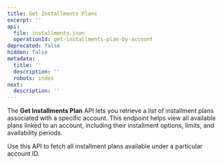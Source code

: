 ```yaml
---
title: Get Installments Plans
excerpt: ''
api:
  file: installments.json
  operationId: get-installments-plan-by-account
deprecated: false
hidden: false
metadata:
  title: ''
  description: ''
  robots: index
next:
  description: ''
---
```

The **Get Installments Plan** API lets you retrieve a list of installment plans associated with a specific account. This endpoint helps view all available plans linked to an account, including their installment options, limits, and availability periods.

Use this API to fetch all installment plans available under a particular account ID.
